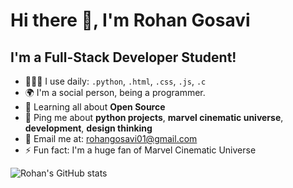 # Hi there 👋, I'm Rohan Gosavi 

## I'm a Full-Stack Developer Student!

- 🧑🏻‍💻 I use daily: `.python`, `.html`, `.css`, `.js`, `.c`
- 🌍 I'm a social person, being a programmer. 
- 🌱 Learning all about **Open Source**
- 💬 Ping me about **python projects**, **marvel cinematic universe**, **development**, **design thinking**
- 📧 Email me at: rohangosavi01@gmail.com
- ⚡️ Fun fact: I'm a huge fan of Marvel Cinematic Universe

![Rohan's GitHub stats](https://github-readme-stats.vercel.app/api?username=rohangosavi01&theme=graywhite&show_icons=true)
